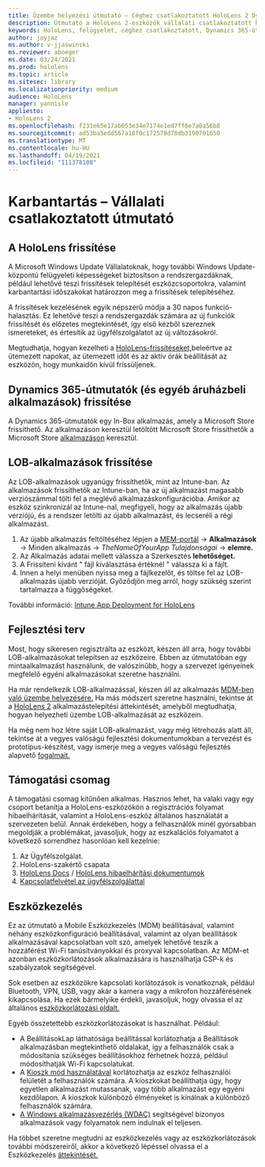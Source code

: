 ```yaml
---
title: Üzembe helyezési útmutató – Céghez csatlakoztatott HoloLens 2 Dynamics 365-útmutatók – Karbantartás
description: Útmutató a HoloLens 2-eszközök vállalati csatlakoztatott hálózaton keresztüli fenntartásához Dynamics 365-útmutatók segítségével.
keywords: HoloLens, felügyelet, céghez csatlakoztatott, Dynamics 365-útmutatók, AAD, Azure AD, MDM, Mobile Eszközkezelés
author: joyjaz
ms.author: v-jjaswinski
ms.reviewer: aboeger
ms.date: 03/24/2021
ms.prod: hololens
ms.topic: article
ms.sitesec: library
ms.localizationpriority: medium
audience: HoloLens
manager: yannisle
appliesto:
- HoloLens 2
ms.openlocfilehash: f231e65e17ab053e34e7174e1ed7ff6e7a0a56b8
ms.sourcegitcommit: ad53ba5edd567a18f0c172578d78db3190701650
ms.translationtype: MT
ms.contentlocale: hu-HU
ms.lasthandoff: 04/19/2021
ms.locfileid: "111378108"
---
```

# <a name="maintain---corporate-connected-guide"></a>Karbantartás – Vállalati csatlakoztatott útmutató

## <a name="update-hololens"></a>A HoloLens frissítése

A Microsoft Windows Update Vállalatoknak, hogy további Windows Update-központú felügyeleti képességeket biztosítson a rendszergazdáknak, például lehetővé teszi frissítések telepítését eszközcsoportokra, valamint karbantartási időszakokat határozzon meg a frissítések telepítéséhez.

A frissítések kezelésének egyik népszerű módja a 30 napos funkció-halasztás. Ez lehetővé teszi a rendszergazdák számára az új funkciók frissítését és előzetes megtekintését, így első kézből szereznek ismereteket, és értesítik az ügyfélszolgálatot az új változásokról.

Megtudhatja, hogyan kezelheti a [HoloLens-frissítéseket,](https://docs.microsoft.com/hololens/hololens-updates)beleértve az ütemezett napokat, az ütemezett időt és az aktív órák beállítását az eszközön, hogy munkaidőn kívül frissüljenek.

## <a name="how-to-update-dynamics-365-guides-and-other-store-apps"></a>Dynamics 365-útmutatók (és egyéb áruházbeli alkalmazások) frissítése

A Dynamics 365-útmutatók egy In-Box alkalmazás, amely a Microsoft Store frissíthető. Az alkalmazáson keresztül letöltött Microsoft Store frissíthetők a Microsoft Store [alkalmazáson](https://docs.microsoft.com/hololens/holographic-store-apps#update-apps) keresztül.

## <a name="how-to-update-lob-apps"></a>LOB-alkalmazások frissítése

Az LOB-alkalmazások ugyanúgy frissíthetők, mint az Intune-ban. Az alkalmazások frissíthetők az Intune-ban, ha az új alkalmazást magasabb verziószámmal tölti fel a meglévő alkalmazáskonfigurációba. Amikor az eszköz szinkronizál az Intune-nal, megfigyeli, hogy az alkalmazás újabb verziójú, és a rendszer letölti az újabb alkalmazást, és lecseréli a régi alkalmazást.

1. Az újabb alkalmazás feltöltéséhez lépjen a [MEM-portál](https://endpoint.microsoft.com/#home)  ->  **Alkalmazások** -> Minden alkalmazás  ->  *TheNameOfYourApp Tulajdonságai*  ->  **elemre.**
2. Az Alkalmazás adatai mellett válassza a Szerkesztés **lehetőséget.**
3. A Frissíteni kívánt &quot; fájl kiválasztása értéknél &quot; válassza ki a fájlt.
4. Innen a helyi menüben nyissa meg a fájlkezelőt, és töltse fel az LOB-alkalmazás újabb verzióját. Győződjön meg arról, hogy szükség szerint tartalmazza a függőségeket.

További információ: [Intune App Deployment for HoloLens](https://docs.microsoft.com/hololens/app-deploy-intune)

## <a name="development-plan"></a>Fejlesztési terv

Most, hogy sikeresen regisztrálta az eszközt, készen áll arra, hogy további LOB-alkalmazásokat telepítsen az eszközeire. Ebben az útmutatóban egy mintaalkalmazást használunk, de valószínűbb, hogy a szervezet igényeinek megfelelő egyéni alkalmazásokat szeretne használni.

Ha már rendelkezik LOB-alkalmazással, készen áll az alkalmazás [MDM-ben való üzembe helyezésére.](https://docs.microsoft.com/hololens/app-deploy-intune) Ha más módszert szeretne használni, tekintse át a [HoloLens 2](https://docs.microsoft.com/hololens/app-deploy-overview) alkalmazástelepítési áttekintését, amelyből megtudhatja, hogyan helyezheti üzembe LOB-alkalmazását az eszközein.

Ha még nem hoz létre saját LOB-alkalmazást, vagy még létrehozás alatt áll, tekintse [](https://docs.microsoft.com/windows/mixed-reality/design/design) át a vegyes valóságú fejlesztési dokumentumokban a tervezést és prototípus-készítést, vagy ismerje meg a vegyes valóságú fejlesztés alapvető [fogalmait.](https://docs.microsoft.com/windows/mixed-reality/discover/get-started-with-mr)

## <a name="support-plan"></a>Támogatási csomag

A támogatási csomag kitűnően alkalmas. Hasznos lehet, ha valaki vagy egy csoport betanítja a HoloLens-eszközökön a regisztrációs folyamat hibaelhárítását, valamint a HoloLens-eszköz általános használatát a szervezeten belül. Annak érdekében, hogy a felhasználók minél gyorsabban megoldják a problémákat, javasoljuk, hogy az eszkalációs folyamatot a következő sorrendhez hasonlóan kell kezelnie:

1. Az Ügyfélszolgálat.
2. HoloLens-szakértő csapata
3. [HoloLens Docs](https://docs.microsoft.com/hololens/)  /  [HoloLens hibaelhárítási dokumentumok](https://docs.microsoft.com/hololens/hololens-troubleshooting)
4. [Kapcsolatfelvétel az ügyfélszolgálattal](https://support.serviceshub.microsoft.com/supportforbusiness/create?sapId=e9391227-fa6d-927b-0fff-f96288631b8f)

## <a name="device-management"></a>Eszközkezelés

Ez az útmutató a Mobile Eszközkezelés (MDM) beállításával, valamint néhány eszközkonfiguráció beállításával, valamint az olyan beállítások alkalmazásával kapcsolatban volt szó, amelyek lehetővé teszik a hozzáférést Wi-Fi tanúsítványokkal és proxyval kapcsolatban. Az MDM-et azonban eszközkorlátozások alkalmazására is használhatja CSP-k és szabályzatok segítségével.

Sok esetben az eszközökre kapcsolati korlátozások is vonatkoznak, például Bluetooth, VPN, USB, vagy akár a kamera vagy a mikrofon hozzáférésének kikapcsolása. Ha ezek bármelyike érdekli, javasoljuk, hogy olvassa el az általános [eszközkorlátozási oldalt.](https://docs.microsoft.com/hololens/hololens-common-device-restrictions)

Egyéb összetettebb eszközkorlátozásokat is használhat. Például:

- A BeállításokLap láthatósága beállítással korlátozhatja a [](https://docs.microsoft.com/hololens/settings-uri-list)Beállítások alkalmazásban megtekinthető oldalakat, így a felhasználók csak a módosítania szükséges beállításokhoz férhetnek hozzá, például módosíthatják Wi-Fi kapcsolatukat.
- A [Kioszk mód használatával](https://docs.microsoft.com/hololens/hololens-kiosk) korlátozhatja az eszköz felhasználói felületét a felhasználók számára. A kioszkokat beállíthatja úgy, hogy egyetlen alkalmazást mutassanak, vagy több alkalmazást egy egyéni kezdőlapon. A kioszkok különböző élményeket is kínálnak a különböző felhasználók számára.
- [A Windows alkalmazásvezérlés (WDAC)](https://docs.microsoft.com/hololens/windows-defender-application-control-wdac) segítségével bizonyos alkalmazások vagy folyamatok nem indulnak el teljesen.

Ha többet szeretne megtudni az eszközkezelés vagy az eszközkorlátozások további módszereiről, akkor a következő lépéssel olvassa el a Eszközkezelés [áttekintését.](https://docs.microsoft.com/hololens/hololens-csp-policy-overview)





